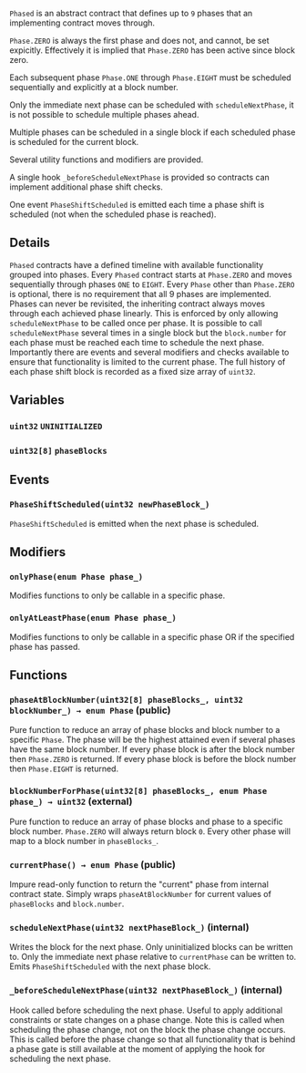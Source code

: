 `Phased` is an abstract contract that defines up to `9` phases that
an implementing contract moves through.

`Phase.ZERO` is always the first phase and does not, and cannot, be set
expicitly. Effectively it is implied that `Phase.ZERO` has been active
since block zero.

Each subsequent phase `Phase.ONE` through `Phase.EIGHT` must be
scheduled sequentially and explicitly at a block number.

Only the immediate next phase can be scheduled with `scheduleNextPhase`,
it is not possible to schedule multiple phases ahead.

Multiple phases can be scheduled in a single block if each scheduled phase
is scheduled for the current block.

Several utility functions and modifiers are provided.

A single hook `_beforeScheduleNextPhase` is provided so contracts can
implement additional phase shift checks.

One event `PhaseShiftScheduled` is emitted each time a phase shift is
scheduled (not when the scheduled phase is reached).



## Details
`Phased` contracts have a defined timeline with available
functionality grouped into phases.
Every `Phased` contract starts at `Phase.ZERO` and moves sequentially
through phases `ONE` to `EIGHT`.
Every `Phase` other than `Phase.ZERO` is optional, there is no requirement
that all 9 phases are implemented.
Phases can never be revisited, the inheriting contract always moves through
each achieved phase linearly.
This is enforced by only allowing `scheduleNextPhase` to be called once per
phase.
It is possible to call `scheduleNextPhase` several times in a single block
but the `block.number` for each phase must be reached each time to schedule
the next phase.
Importantly there are events and several modifiers and checks available to
ensure that functionality is limited to the current phase.
The full history of each phase shift block is recorded as a fixed size
array of `uint32`.

## Variables
### `uint32` `UNINITIALIZED`

### `uint32[8]` `phaseBlocks`


## Events
### `PhaseShiftScheduled(uint32 newPhaseBlock_)`

`PhaseShiftScheduled` is emitted when the next phase is scheduled.




## Modifiers
### `onlyPhase(enum Phase phase_)`

Modifies functions to only be callable in a specific phase.




### `onlyAtLeastPhase(enum Phase phase_)`

Modifies functions to only be callable in a specific phase OR if the
specified phase has passed.





## Functions
### `phaseAtBlockNumber(uint32[8] phaseBlocks_, uint32 blockNumber_) → enum Phase` (public)

Pure function to reduce an array of phase blocks and block number to a
specific `Phase`.
The phase will be the highest attained even if several phases have the
same block number.
If every phase block is after the block number then `Phase.ZERO` is
returned.
If every phase block is before the block number then `Phase.EIGHT` is
returned.




### `blockNumberForPhase(uint32[8] phaseBlocks_, enum Phase phase_) → uint32` (external)

Pure function to reduce an array of phase blocks and phase to a
specific block number.
`Phase.ZERO` will always return block `0`.
Every other phase will map to a block number in `phaseBlocks_`.




### `currentPhase() → enum Phase` (public)

Impure read-only function to return the "current" phase from internal
contract state.
Simply wraps `phaseAtBlockNumber` for current values of `phaseBlocks`
and `block.number`.



### `scheduleNextPhase(uint32 nextPhaseBlock_)` (internal)

Writes the block for the next phase.
Only uninitialized blocks can be written to.
Only the immediate next phase relative to `currentPhase` can be written
to.
Emits `PhaseShiftScheduled` with the next phase block.




### `_beforeScheduleNextPhase(uint32 nextPhaseBlock_)` (internal)

Hook called before scheduling the next phase.
Useful to apply additional constraints or state changes on a phase
change.
Note this is called when scheduling the phase change, not on the block
the phase change occurs.
This is called before the phase change so that all functionality that
is behind a phase gate is still available at the moment of applying the
hook for scheduling the next phase.




